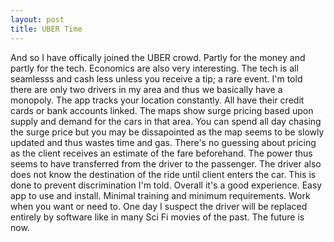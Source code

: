 ```yaml
---
layout: post
title: UBER Time
---
```


And so I have offically joined the UBER crowd. Partly for the money and partly for the tech. Economics are also very interesting. The tech is all seamlesss and cash less unless you receive a tip; a rare event. I'm told there are only two drivers in my area and thus we basically have a monopoly. The app tracks your location constantly. All have their credit cards or bank accounts linked. The maps show surge pricing based upon supply and demand for the cars in that area. You can spend all day chasing the surge price but you may be dissapointed as the map seems to be slowly updated and thus wastes time and gas. There's no guessing about pricing as the client receives an estimate of the fare beforehand. The power thus seems to have transferred from the driver to the passenger. The driver also does not know the destination of the ride until client enters the car. This is done to prevent discrimination I'm told. Overall it's a good experience. Easy app to use and install. Minimal training and minimum requirements. Work when you want or need to. One day I suspect the driver will be replaced entirely by software like in many Sci Fi movies of the past. The future is now.